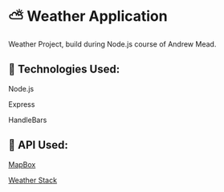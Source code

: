# :partly_sunny: Weather Application
Weather Project, build during Node.js course of Andrew Mead.

## :wrench: Technologies Used:
Node.js

Express

HandleBars

## :briefcase: API Used: 
[MapBox](https://mapbox.com)

[Weather Stack](https://weatherstack.com/)


